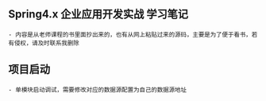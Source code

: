 ## Spring4.x 企业应用开发实战 学习笔记
    - 内容是从老师课程的书里面抄出来的，也有从网上粘贴过来的源码，主要是为了便于看书，若有侵权，请及时联系我删除
    
## 项目启动
    - 单模块启动调试，需要修改对应的数据源配置为自己的数据源地址